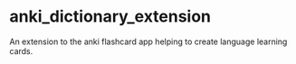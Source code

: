 # anki_dictionary_extension
An extension to the anki flashcard app helping to create language learning cards.
